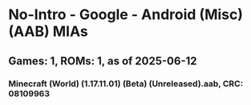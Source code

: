 # No-Intro - Google - Android (Misc) (AAB) MIAs
## Games: 1, ROMs: 1, as of 2025-06-12

### Minecraft (World) (1.17.11.01) (Beta) (Unreleased).aab, CRC: 08109963
